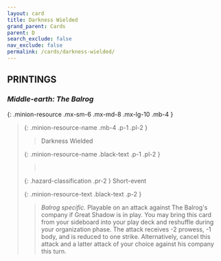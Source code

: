 ```yaml
---
layout: card
title: Darkness Wielded
grand_parent: Cards
parent: D
search_exclude: false
nav_exclude: false
permalink: /cards/darkness-wielded/
---
```


## PRINTINGS


### _Middle-earth: The Balrog_

{: .minion-resource .mx-sm-6 .mx-md-8 .mx-lg-10 .mb-4 }
> {: .minion-resource-name .mb-4 .p-1 .pl-2 }
> > <div class="hazard-mp"></div>
> > <div class="card-name">Darkness Wielded</div>
>
> {: .minion-resource-name .black-text .p-1 .pl-2 }
> > &nbsp;
>
> {: .hazard-classification .pr-2 }
> Short-event
>
> {: .minion-resource-text .black-text .p-2 }
> > _Balrog specific._ Playable on an attack against The Balrog's company if Great Shadow is in play. You may bring this card from your sideboard into your play deck and reshuffle during your organization phase. The attack receives -2 prowess, -1 body, and is reduced to one strike. Alternatively, cancel this attack and a latter attack of your choice against his company this turn. 
> 

